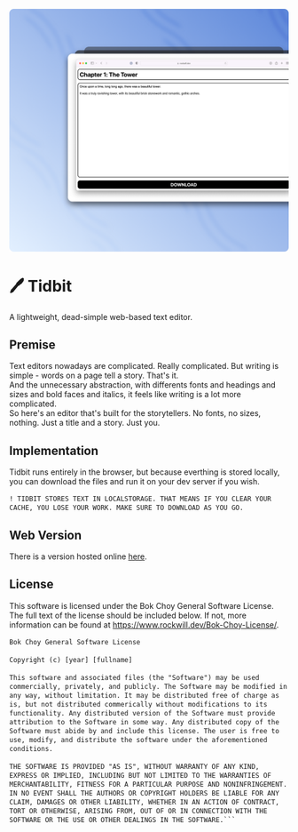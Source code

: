 ![Screenshot from Tidbit](screenshot.png)
# 🖊️ Tidbit
A lightweight, dead-simple web-based text editor.
## Premise
Text editors nowadays are complicated. Really complicated. But writing is simple - words on a page tell a story. That's it.  
And the unnecessary abstraction, with differents fonts and headings and sizes and bold faces and italics, it feels like writing is a lot more complicated.  
So here's an editor that's built for the storytellers.  No fonts, no sizes, nothing. Just a title and a story. Just you.
## Implementation
Tidbit runs entirely in the browser, but because everthing is stored locally, you can download the files and run it on your dev server if you wish.  
```
! TIDBIT STORES TEXT IN LOCALSTORAGE. THAT MEANS IF YOU CLEAR YOUR CACHE, YOU LOSE YOUR WORK. MAKE SURE TO DOWNLOAD AS YOU GO.
```
## Web Version
There is a version hosted online [here](https://www.rockwill.dev/Tidbit).
## License
This software is licensed under the Bok Choy General Software License. The full text of the license should be included below. If not, more information can be found at https://www.rockwill.dev/Bok-Choy-License/.
```
Bok Choy General Software License

Copyright (c) [year] [fullname]

This software and associated files (the "Software") may be used commercially, privately, and publicly. The Software may be modified in any way, without limitation. It may be distributed free of charge as is, but not distributed commerically without modifications to its functionality. Any distributed version of the Software must provide attribution to the Software in some way. Any distributed copy of the Software must abide by and include this license. The user is free to use, modify, and distribute the software under the aforementioned conditions.

THE SOFTWARE IS PROVIDED "AS IS", WITHOUT WARRANTY OF ANY KIND, EXPRESS OR IMPLIED, INCLUDING BUT NOT LIMITED TO THE WARRANTIES OF MERCHANTABILITY, FITNESS FOR A PARTICULAR PURPOSE AND NONINFRINGEMENT. IN NO EVENT SHALL THE AUTHORS OR COPYRIGHT HOLDERS BE LIABLE FOR ANY CLAIM, DAMAGES OR OTHER LIABILITY, WHETHER IN AN ACTION OF CONTRACT, TORT OR OTHERWISE, ARISING FROM, OUT OF OR IN CONNECTION WITH THE SOFTWARE OR THE USE OR OTHER DEALINGS IN THE SOFTWARE.```